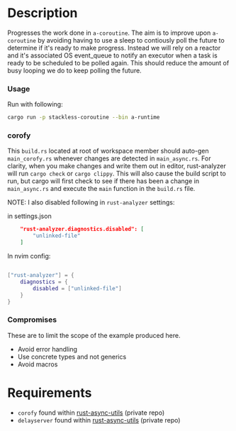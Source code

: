# Description
Progresses the work done in `a-coroutine`. The aim is to improve upon `a-coroutine` by
avoiding having to use a sleep to contiously poll the future to determine if it's ready
to make progress. Instead we will rely on a reactor and it's associated OS event_queue
to notify an executor when a task is ready to be scheduled to be polled again. This
should reduce the amount of busy looping we do to keep polling the future.

### Usage
Run with following:
```bash
cargo run -p stackless-coroutine --bin a-runtime
```

### corofy
This `build.rs` located at root of workspace member should auto-gen `main_corofy.rs`
whenever changes are detected in `main_async.rs`. For clarity, when you make changes
and write them out in editor, rust-analyzer will run `cargo check` or `cargo clippy`.
This will also cause the build script to run, but cargo will first check to see if
there has been a change in `main_async.rs` and execute the `main` function in the `build.rs`
file.

NOTE: I also disabled following in `rust-analyzer` settings:

in settings.json
```json
    "rust-analyzer.diagnostics.disabled": [
        "unlinked-file"
    ]
```

In nvim config:
```lua

["rust-analyzer"] = {
    diagnostics = {
        disabled = ["unlinked-file"]
    }
}
```


### Compromises
These are to limit the scope of the example produced here.
- Avoid error handling
- Use concrete types and not generics
- Avoid macros

# Requirements
- `corofy` found within [rust-async-utils][1] (private repo)
- `delayserver` found within [rust-async-utils][1] (private repo)

[1]: https://github.com/johnarumemi/rust-async-utils "Rust Async Utils"


